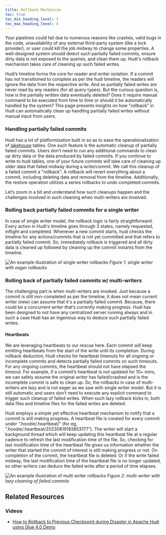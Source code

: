 ```yaml
---
title: Rollback Mechanism
toc: true
toc_min_heading_level: 2
toc_max_heading_level: 4
---
```


Your pipelines could fail due to numerous reasons like crashes, valid bugs in the code, unavailability of any external 
third-party system (like a lock provider), or user could kill the job midway to change some properties. A well-designed 
system should detect such partially failed commits, ensure dirty data is not exposed to the queries, and clean them up.
Hudi's rollback mechanism takes care of cleaning up such failed writes. 

Hudi’s timeline forms the core for reader and writer isolation. If a commit has not transitioned to complete as per the
hudi timeline, the readers will ignore the data from the respective write. And so partially failed writes are never read
by any readers (for all query types). But the curious question is, how is the partially written data eventually deleted? 
Does it require manual command to be executed from time to time or should it be automatically handled by the system? This
page presents insights on how "rollback" in Hudi can automatically clean up handling partially failed writes without 
manual input from users.

### Handling partially failed commits
Hudi has a lot of platformization built in so as to ease the operationalization of [lakehouse](https://hudi.apache.org/blog/2024/07/11/what-is-a-data-lakehouse/) tables. One such feature 
is the automatic cleanup of partially failed commits. Users don’t need to run any additional commands to clean up dirty 
data or the data produced by failed commits. If you continue to write to hudi tables, one of your future commits will 
take care of cleaning up older data that failed midway during a write/commit. We call this cleanup of a failed commit a 
"rollback". A rollback will revert everything about a commit, including deleting data and removal from the timeline. 
Additionally, the restore operation utilizes a series rollbacks to undo completed commits.

Let’s zoom in a bit and understand how such cleanups happen and the challenges involved in such cleaning when 
multi-writers are involved.

### Rolling back partially failed commits for a single writer
In case of single writer model, the rollback logic is fairly straightforward. Every action in Hudi's timeline goes 
through 3 states, namely requested, inflight and completed. Whenever a new commit starts, hudi checks the timeline 
for any actions/commits that is not yet committed and that refers to partially failed commit. So, immediately rollback 
is triggered and all dirty data is cleaned up followed by cleaning up the commit instants from the timeline.


![An example illustration of single writer rollbacks](/assets/images/blog/rollbacks/single_write_rollback.png)
_Figure 1: single writer with eager rollbacks_


### Rolling back of partially failed commits w/ multi-writers
The challenging part is when multi-writers are invoked. Just because a commit is still non-completed as per the 
timeline, it does not mean current writer (new) can assume that it's a partially failed commit. Because, there could be 
a concurrent writer that’s currently making progress. Hudi has been designed to not have any centralized server 
running always and in such a case Hudi has an ingenious way to deduce such partially failed writes.

#### Heartbeats
We are leveraging heartbeats to our rescue here. Each commit will keep emitting heartbeats from the start of the 
write until its completion. During rollback deduction, Hudi checks for heartbeat timeouts for all ongoing or incomplete 
commits and detects partially failed commits on such timeouts. For any ongoing commits, the heartbeat should not 
have elapsed the timeout. For example, if a commit’s heartbeat is not updated for 10+ mins, we can safely assume the 
original writer has failed/crashed and is the incomplete commit is safe to clean up. So, the rollbacks in case of 
multi-writers are lazy and is not eager as we saw with single writer model. But it is still automatic and users don’t 
need to execute any explicit command to trigger such cleanup of failed writes. When such lazy rollback kicks in, both 
data files and timeline files for the failed writes are deleted.

Hudi employs a simple yet effective heartbeat mechanism to notify that a commit is still making progress. A heartbeat 
file is created for every commit under “.hoodie/.heartbeat/” (for eg, “.hoodie/.heartbeat/20230819183853177”). 
The writer will start a background thread which will keep updating this heartbeat file at a regular cadence to refresh
the last modification time of the file. So, checking for last modification time of the heartbeat file gives us 
information whether the writer that started the commit of interest is still making progress or not. On completion of 
the commit, the heartbeat file is deleted. Or if the write failed midway, the last modification time of the heartbeat 
file is no longer updated, so other writers can deduce the failed write after a period of time elapses.

![An example illustration of multi writer rollbacks](/assets/images/blog/rollbacks/multi_writer_rollback.png)
_Figure 2: multi-writer with lazy cleaning of failed commits_

## Related Resources
<h3>Videos</h3>

* [How to Rollback to Previous Checkpoint during Disaster in Apache Hudi using Glue 4.0 Demo](https://www.youtube.com/watch?v=Vi25q4vzogs)
